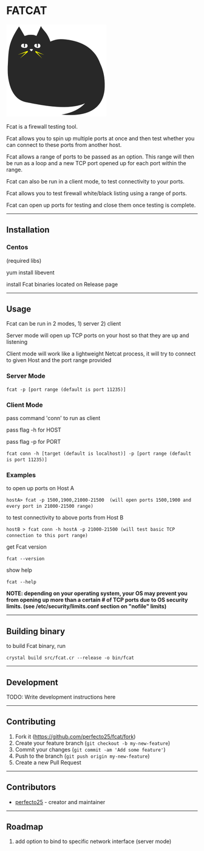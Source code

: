 # FATCAT

![Fatcat](fatcat.png)

Fcat is a firewall testing tool.

Fcat allows you to spin up multiple ports at once and then test whether you can connect to these ports from another host.

Fcat allows a range of ports to be passed as an option. This range will then be run as a loop and a new TCP port opened up for each port within the range.

Fcat can also be run in a client mode, to test connectivity to your ports.

Fcat allows you to test firewall white/black listing using a range of ports. 

Fcat can open up ports for testing and close them once testing is complete.

---
## Installation

### Centos
(required libs)

yum install libevent

install Fcat binaries located on Release page

---
## Usage
Fcat can be run in 2 modes,  1) server 2) client

Server mode will open up TCP ports on your host so that they are up and listening

Client mode will work like a lightweight Netcat process, it will try to connect to given Host and the port range provided

### Server Mode

    fcat -p [port range (default is port 11235)]
    
### Client Mode

pass command 'conn' to run as client

pass flag -h for HOST

pass flag -p for PORT

    fcat conn -h [target (default is localhost)] -p [port range (default is port 11235)]

### Examples
to open up ports on Host A

    hostA> fcat -p 1500,1900,21000-21500  (will open ports 1500,1900 and every port in 21000-21500 range)
    
to test connectivity to above ports from Host B
    
    hostB > fcat conn -h hostA -p 21000-21500 (will test basic TCP connection to this port range)
    
get Fcat version

    fcat --version
    
show help

    fcat --help

**NOTE: depending on your operating system, your OS may prevent you from opening up more than a certain # of TCP ports due to OS security limits. (see /etc/security/limits.conf section on "nofile" limits)**

---
## Building binary

to build Fcat binary, run

    crystal build src/fcat.cr --release -o bin/fcat
    
---
## Development

TODO: Write development instructions here

---
## Contributing

1. Fork it (<https://github.com/perfecto25/fcat/fork>)
2. Create your feature branch (`git checkout -b my-new-feature`)
3. Commit your changes (`git commit -am 'Add some feature'`)
4. Push to the branch (`git push origin my-new-feature`)
5. Create a new Pull Request

---
## Contributors

- [perfecto25](https://github.com/perfecto25) - creator and maintainer

---
## Roadmap

1. add option to bind to specific network interface (server mode)